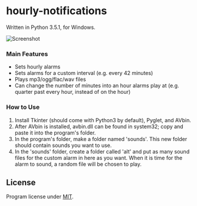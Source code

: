 # hourly-notifications

Written in Python 3.5.1, for Windows.

![Screenshot](https://vgy.me/VbG6bC.png)

### Main Features
- Sets hourly alarms
- Sets alarms for a custom interval (e.g. every 42 minutes)
- Plays mp3/ogg/flac/wav files
- Can change the number of minutes into an hour alarms play at (e.g. quarter past every hour, instead of on the hour)

### How to Use
1. Install Tkinter (should come with Python3 by default), Pyglet, and AVbin.
2. After AVbin is installed, avbin.dll can be found in system32; copy and paste it into the program's folder.
3. In the program's folder, make a folder named 'sounds'. This new folder should contain sounds you want to use.
4. In the 'sounds' folder, create a folder called 'alt' and put as many sound files for the custom alarm in here as you want. When it is time for the alarm to sound, a random file will be chosen to play.

## License
Program license under [MIT](License).